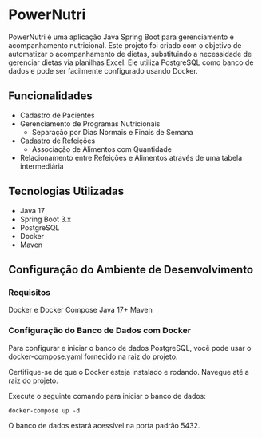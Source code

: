 # PowerNutri

PowerNutri é uma aplicação Java Spring Boot para gerenciamento e acompanhamento nutricional.
Este projeto foi criado com o objetivo de automatizar o acompanhamento de dietas, substituindo a necessidade de gerenciar dietas via planilhas Excel. 
Ele utiliza PostgreSQL como banco de dados e pode ser facilmente configurado usando Docker.

## Funcionalidades

- Cadastro de Pacientes
- Gerenciamento de Programas Nutricionais
  - Separação por Dias Normais e Finais de Semana
- Cadastro de Refeições
  - Associação de Alimentos com Quantidade
- Relacionamento entre Refeições e Alimentos através de uma tabela intermediária

## Tecnologias Utilizadas

- Java 17
- Spring Boot 3.x
- PostgreSQL
- Docker
- Maven

## Configuração do Ambiente de Desenvolvimento

### Requisitos
Docker e Docker Compose
Java 17+
Maven

### Configuração do Banco de Dados com Docker
Para configurar e iniciar o banco de dados PostgreSQL, você pode usar o docker-compose.yaml fornecido na raiz do projeto.

Certifique-se de que o Docker esteja instalado e rodando.
Navegue até a raiz do projeto.

Execute o seguinte comando para iniciar o banco de dados:

``
docker-compose up -d
``

O banco de dados estará acessível na porta padrão 5432.
